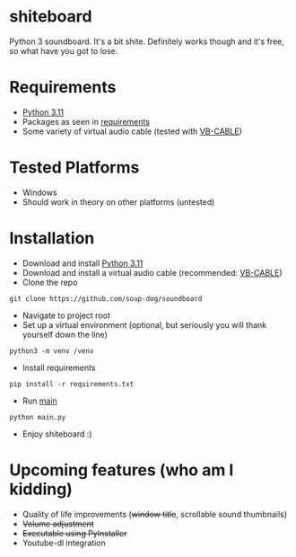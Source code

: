 # shiteboard
Python 3 soundboard. It's a bit shite. Definitely works though and it's free, so what have you got to lose.

# Requirements
- [Python 3.11](https://www.python.org/downloads/)
- Packages as seen in [requirements](requirements.txt)
- Some variety of virtual audio cable (tested with [VB-CABLE](https://vb-audio.com/Cable/))

# Tested Platforms
- Windows
- Should work in theory on other platforms (untested)

# Installation
- Download and install [Python 3.11](https://www.python.org/downloads/)
- Download and install a virtual audio cable (recommended: [VB-CABLE](https://vb-audio.com/Cable/))
- Clone the repo
```commandline
git clone https://github.com/soup-dog/soundboard
```
- Navigate to project root
- Set up a virtual environment (optional, but seriously you will thank yourself down the line)
```commandline
python3 -m venv /venv
```
- Install requirements
```commandline
pip install -r requirements.txt
```
- Run [main](main.py)
```commandline
python main.py
```
- Enjoy shiteboard :)

# Upcoming features (who am I kidding)
- Quality of life improvements (~~window title~~, scrollable sound thumbnails)
- ~~Volume adjustment~~
- ~~Executable using PyInstaller~~
- Youtube-dl integration
